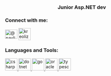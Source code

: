 <h3 align="center">Junior Asp.NET dev</h3>

<p align="left">
<h3 align="left">Connect with me:</h3>
<a href="https://instagram.com/@pavlikd271" target="blank"><img align="center" src="https://cdn.jsdelivr.net/npm/simple-icons@3.0.1/icons/instagram.svg" alt="@pavlikd271" height="30" width="40" /></a>
<a href="https://vk.com/kreoliz" target="blank"><img align="center" src="https://cdn.iconscout.com/icon/free/png-512/vk-17-898037.png" alt="kreoliz" height="40" width="40" /></a>
</p>

<h3 align="left">Languages and Tools:</h3>
<p align="left"> <a href="https://www.w3schools.com/cs/" target="_blank"> <img src="https://devicons.github.io/devicon/devicon.git/icons/csharp/csharp-original.svg" alt="csharp" width="40" height="40"/> </a> <a href="https://dotnet.microsoft.com/" target="_blank"> <img src="https://devicons.github.io/devicon/devicon.git/icons/dot-net/dot-net-original-wordmark.svg" alt="dotnet" width="40" height="40"/> </a> <a href="https://golang.org" target="_blank"> <img src="https://devicons.github.io/devicon/devicon.git/icons/go/go-original.svg" alt="go" width="40" height="40"/> </a> <a href="https://www.oracle.com/" target="_blank"> <img src="https://devicons.github.io/devicon/devicon.git/icons/oracle/oracle-original.svg" alt="oracle" width="40" height="40"/> </a> <a href="https://www.typescriptlang.org/" target="_blank"> <img src="https://devicons.github.io/devicon/devicon.git/icons/typescript/typescript-original.svg" alt="typescript" width="40" height="40"/> </a> </p>

